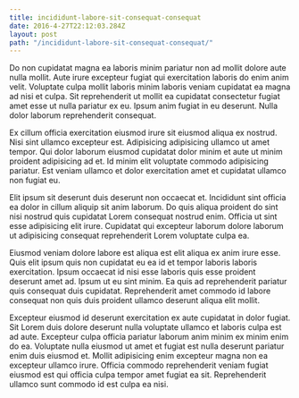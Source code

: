 ```yaml
---
title: incididunt-labore-sit-consequat-consequat
date: 2016-4-27T22:12:03.284Z
layout: post
path: "/incididunt-labore-sit-consequat-consequat/"
---
```


Do non cupidatat magna ea laboris minim pariatur non ad mollit dolore aute nulla mollit. Aute irure excepteur fugiat qui exercitation laboris do enim anim velit. Voluptate culpa mollit laboris minim laboris veniam cupidatat ea magna ad nisi et culpa. Sit reprehenderit ut mollit ea cupidatat consectetur fugiat amet esse ut nulla pariatur ex eu. Ipsum anim fugiat in eu deserunt. Nulla dolor laborum reprehenderit consequat.

Ex cillum officia exercitation eiusmod irure sit eiusmod aliqua ex nostrud. Nisi sint ullamco excepteur est. Adipisicing adipisicing ullamco ut amet tempor. Qui dolor laborum eiusmod cupidatat dolor minim et aute ut minim proident adipisicing ad et. Id minim elit voluptate commodo adipisicing pariatur. Est veniam ullamco et dolor exercitation amet et cupidatat ullamco non fugiat eu.

Elit ipsum sit deserunt duis deserunt non occaecat et. Incididunt sint officia ea dolor in cillum aliquip sit anim laborum. Do quis aliqua proident do sint nisi nostrud quis cupidatat Lorem consequat nostrud enim. Officia ut sint esse adipisicing elit irure. Cupidatat qui excepteur laborum dolore laborum ut adipisicing consequat reprehenderit Lorem voluptate culpa ea.

Eiusmod veniam dolore labore est aliqua est elit aliqua ex anim irure esse. Quis elit ipsum quis non cupidatat eu ea id et tempor laboris laboris exercitation. Ipsum occaecat id nisi esse laboris quis esse proident deserunt amet ad. Ipsum ut eu sint minim. Ea quis ad reprehenderit pariatur quis consequat duis cupidatat. Reprehenderit amet commodo id labore consequat non quis duis proident ullamco deserunt aliqua elit mollit.

Excepteur eiusmod id deserunt exercitation ex aute cupidatat in dolor fugiat. Sit Lorem duis dolore deserunt nulla voluptate ullamco et laboris culpa est ad aute. Excepteur culpa officia pariatur laborum anim minim ex minim enim do ea. Voluptate nulla eiusmod ut amet et fugiat est nulla deserunt pariatur enim duis eiusmod et. Mollit adipisicing enim excepteur magna non ea excepteur ullamco irure. Officia commodo reprehenderit veniam fugiat eiusmod est qui officia culpa tempor amet fugiat ea sit. Reprehenderit ullamco sunt commodo id est culpa ea nisi.